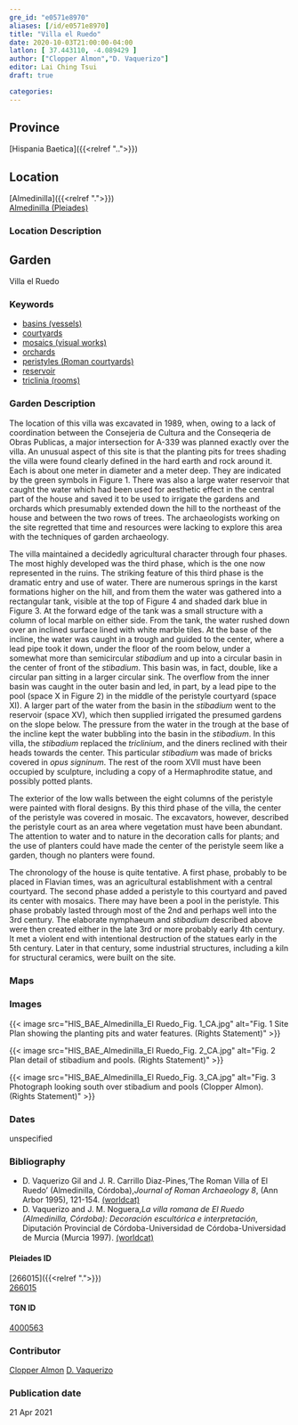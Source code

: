 ```yaml
---
gre_id: "e0571e8970"
aliases: [/id/e0571e8970]
title: "Villa el Ruedo"
date: 2020-10-03T21:00:00-04:00
latlon: [ 37.443110, -4.089429 ]
author: ["Clopper Almon","D. Vaquerizo"]
editor: Lai Ching Tsui
draft: true

categories:
---
```


## Province

[Hispania Baetica]({{<relref "..">}})  

<!--### Province Description-->

<!-- DESCRIPTION -->


## Location

[Almedinilla]({{<relref ".">}}) \
[Almedinilla (Pleiades)](https://pleiades.stoa.org/places/266015)

### Location Description

<!--## Sublocation-->

<!--
[AREA WITHIN LOCATION, LIKE “PALATINE HILL”](GEOREFERENCE LINK)
A sublocation is any area larger than an individual garden, but located within a location. I would always try to include a link to a controlled vocabulary here if possible. This ID may well be different from the Garden ID, e.g., Pompeii versus a Garden in one of the houses which has its own Pleiades ID.
-->

<!--### Sublocation Description-->

<!-- DESCRIPTION -->

## Garden

Villa el Ruedo

### Keywords

- [basins (vessels)](http://vocab.getty.edu/page/aat/300045614)
- [courtyards](http://vocab.getty.edu/page/aat/300004095)
- [mosaics (visual works)](http://vocab.getty.edu/page/aat/300015342)
- [orchards](http://vocab.getty.edu/page/aat/300008890)
- [peristyles (Roman courtyards)](http://vocab.getty.edu/page/aat/300004029)
- [reservoir](http://vocab.getty.edu/page/aat/300006191)
- [triclinia (rooms)](http://vocab.getty.edu/page/aat/300004359)
<!-- [nymphaeaum]-->
<!-- [kiln]-->


### Garden Description

The location of this villa was excavated in 1989, when, owing to a lack of coordination between the Consejeria de Cultura and the Conseqeria de Obras Publicas, a major intersection for A-339 was planned exactly over the villa.  An unusual aspect of this site is that the planting pits for trees shading the villa were found clearly defined in the hard earth and rock around it. Each is about one meter in diameter and a meter deep. They are indicated by the green symbols in Figure 1. There was also a large water reservoir that caught the water which had been used for aesthetic effect in the central part of the house and saved it to be used to irrigate the gardens and orchards which presumably extended down the hill to the northeast of the house and between the two rows of trees.  The archaeologists working on the site regretted that time and resources were lacking to explore this area with the techniques of garden archaeology.

The villa maintained a decidedly agricultural character through four phases.  The most highly developed was the third phase, which is the one now represented in the ruins.  The striking feature of this third phase is the dramatic entry and use of water.  There are numerous springs in the karst formations higher on the hill, and from them the water was gathered into a rectangular tank, visible at the top of Figure 4 and shaded dark blue in Figure 3.  At the forward edge of the tank was a small structure with a column of local marble on either side.  From the tank, the water rushed down over an inclined surface lined with white marble tiles. At the base of the incline, the water was caught in a trough and guided to the center, where a lead pipe took it down, under the floor of the room below, under a somewhat more than semicircular *stibadium* and up into a circular basin in the center of front of the *stibadium*.  This basin was, in fact, double, like a circular pan sitting in a larger circular sink.  The overflow from the inner basin was caught in the outer basin and led, in part, by a lead pipe to the pool (space X in Figure 2) in the middle of the peristyle courtyard (space XI). A larger part of the water from the basin in the *stibadium* went to the reservoir (space XV), which then supplied irrigated the presumed gardens on the slope below. The pressure from the water in the trough at the base of the incline kept the water bubbling into the basin in the *stibadium*.  In this villa, the *stibadium* replaced the *triclinium*, and the diners reclined with their heads towards the center.  This particular *stibadium* was made of bricks covered in *opus signinum*.  The rest of the room XVII must have been occupied by sculpture, including a copy of a Hermaphrodite statue, and possibly potted plants.

The exterior of the low walls between the eight columns of the peristyle were painted with floral designs.  By this third phase of the villa, the center of the peristyle was covered in mosaic. The excavators, however, described the peristyle court as an area where vegetation must have been abundant. The attention to water and to nature in the decoration calls for plants; and the use of planters could have made the center of the peristyle seem like a garden, though no planters were found.

The chronology of the house is quite tentative.  A first phase, probably to be placed in Flavian times, was an agricultural establishment with a central courtyard. The second phase added a peristyle to this courtyard and paved its center with mosaics. There may have been a pool in the peristyle.  This phase probably lasted through most of the 2nd and perhaps well into the 3rd century.  The elaborate  nymphaeum and *stibadium* described above were then created either in the late 3rd or more probably early 4th century.  It met a violent end with intentional destruction of the statues early in the 5th century.  Later in that century, some industrial structures, including a kiln for structural ceramics, were built on the site.


### Maps

<!--
{{< image src="FILENAME" alt="ALT_TEXT" title="CAPTION" >}}
-->

<!--### Plans-->

<!--
{{< image src="FILENAME" alt="ALT_TEXT" title="CAPTION" >}}
-->

### Images

{{< image src="HIS_BAE_Almedinilla_El Ruedo_Fig. 1_CA.jpg" alt="Fig. 1 Site Plan showing the planting pits and water features. (Rights Statement)" >}}

{{< image src="HIS_BAE_Almedinilla_El Ruedo_Fig. 2_CA.jpg" alt="Fig. 2  Plan detail of stibadium and pools. (Rights Statement)" >}}

{{< image src="HIS_BAE_Almedinilla_El Ruedo_Fig. 3_CA.jpg" alt="Fig. 3  Photograph looking south over stibadium and pools (Clopper Almon). (Rights Statement)" >}}




### Dates

unspecified

### Bibliography

* D. Vaquerizo Gil and J. R. Carrillo Diaz-Pines,‘The Roman Villa of El Ruedo’ (Almedinilla, Córdoba),*Journal of Roman Archaeology 8*, (Ann Arbor 1995), 121-154. [(worldcat)](http://www.worldcat.org/oclc/643576298)
* D. Vaquerizo and J. M. Noguera,*La villa romana de El Ruedo (Almedinilla, Córdoba): Decoración escultórica e interpretación*, Diputación Provincial de Córdoba-Universidad de Córdoba-Universidad de Murcia (Murcia 1997). [(worldcat)](http://www.worldcat.org/oclc/1024361591)


<!--#### Periodo ID-->

<!-- [PERIODO_ID](https://pleiades.stoa.org/places/PLEIADES_ID) -->

#### Pleiades ID

[266015]({{<relref ".">}}) \
[266015](https://pleiades.stoa.org/places/266015)

#### TGN ID

[4000563](http://vocab.getty.edu/page/tgn/4000563)

### Contributor

[Clopper Almon](https://www.econ.umd.edu/facultyprofile/almon/clopper)
[D. Vaquerizo](link)

### Publication date


21 Apr 2021

<!--### Related articles-->

<!-- Links to other related articles. Leave blank for now -->